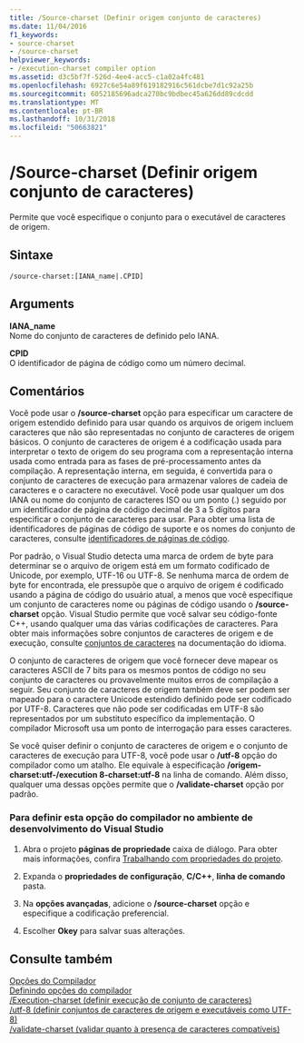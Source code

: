```yaml
---
title: /Source-charset (Definir origem conjunto de caracteres)
ms.date: 11/04/2016
f1_keywords:
- source-charset
- /source-charset
helpviewer_keywords:
- /execution-charset compiler option
ms.assetid: d3c5bf7f-526d-4ee4-acc5-c1a02a4fc481
ms.openlocfilehash: 6927c6e54a89f619182916c561dcbe7d1c92a25b
ms.sourcegitcommit: 6052185696adca270bc9bdbec45a626dd89cdcdd
ms.translationtype: MT
ms.contentlocale: pt-BR
ms.lasthandoff: 10/31/2018
ms.locfileid: "50663821"
---
```

# <a name="source-charset-set-source-character-set"></a>/Source-charset (Definir origem conjunto de caracteres)

Permite que você especifique o conjunto para o executável de caracteres de origem.

## <a name="syntax"></a>Sintaxe

```
/source-charset:[IANA_name|.CPID]
```

## <a name="arguments"></a>Arguments

**IANA_name**<br/>
Nome do conjunto de caracteres de definido pelo IANA.

**CPID**<br/>
O identificador de página de código como um número decimal.

## <a name="remarks"></a>Comentários

Você pode usar o **/source-charset** opção para especificar um caractere de origem estendido definido para usar quando os arquivos de origem incluem caracteres que não são representadas no conjunto de caracteres de origem básicos. O conjunto de caracteres de origem é a codificação usada para interpretar o texto de origem do seu programa com a representação interna usada como entrada para as fases de pré-processamento antes da compilação. A representação interna, em seguida, é convertida para o conjunto de caracteres de execução para armazenar valores de cadeia de caracteres e o caractere no executável. Você pode usar qualquer um dos IANA ou nome do conjunto de caracteres ISO ou um ponto (.) seguido por um identificador de página de código decimal de 3 a 5 dígitos para especificar o conjunto de caracteres para usar. Para obter uma lista de identificadores de páginas de código de suporte e os nomes do conjunto de caracteres, consulte [identificadores de páginas de código](/windows/desktop/Intl/code-page-identifiers).

Por padrão, o Visual Studio detecta uma marca de ordem de byte para determinar se o arquivo de origem está em um formato codificado de Unicode, por exemplo, UTF-16 ou UTF-8. Se nenhuma marca de ordem de byte for encontrada, ele pressupõe que o arquivo de origem é codificado usando a página de código do usuário atual, a menos que você especifique um conjunto de caracteres nome ou páginas de código usando o **/source-charset** opção. Visual Studio permite que você salvar seu código-fonte C++, usando qualquer uma das várias codificações de caracteres. Para obter mais informações sobre conjuntos de caracteres de origem e de execução, consulte [conjuntos de caracteres](../../cpp/character-sets.md) na documentação do idioma.

O conjunto de caracteres de origem que você fornecer deve mapear os caracteres ASCII de 7 bits para os mesmos pontos de código no seu conjunto de caracteres ou provavelmente muitos erros de compilação a seguir. Seu conjunto de caracteres de origem também deve ser podem ser mapeado para o caractere Unicode estendido definido pode ser codificado por UTF-8. Caracteres que não pode ser codificadas em UTF-8 são representados por um substituto específico da implementação. O compilador Microsoft usa um ponto de interrogação para esses caracteres.

Se você quiser definir o conjunto de caracteres de origem e o conjunto de caracteres de execução para UTF-8, você pode usar o **/utf-8** opção do compilador como um atalho. Ele equivale à especificação **/origem-charset:utf-/execution 8-charset:utf-8** na linha de comando. Além disso, qualquer uma dessas opções permite que o **/validate-charset** opção por padrão.

### <a name="to-set-this-compiler-option-in-the-visual-studio-development-environment"></a>Para definir esta opção do compilador no ambiente de desenvolvimento do Visual Studio

1. Abra o projeto **páginas de propriedade** caixa de diálogo. Para obter mais informações, confira [Trabalhando com propriedades do projeto](../../ide/working-with-project-properties.md).

1. Expanda o **propriedades de configuração**, **C/C++**, **linha de comando** pasta.

1. Na **opções avançadas**, adicione o **/source-charset** opção e especifique a codificação preferencial.

1. Escolher **Okey** para salvar suas alterações.

## <a name="see-also"></a>Consulte também

[Opções do Compilador](../../build/reference/compiler-options.md)<br/>
[Definindo opções do compilador](../../build/reference/setting-compiler-options.md)<br/>
[/Execution-charset (definir execução de conjunto de caracteres)](../../build/reference/execution-charset-set-execution-character-set.md)<br/>
[/utf-8 (definir conjuntos de caracteres de origem e executáveis como UTF-8)](../../build/reference/utf-8-set-source-and-executable-character-sets-to-utf-8.md)<br/>
[/validate-charset (validar quanto à presença de caracteres compatíveis)](../../build/reference/validate-charset-validate-for-compatible-characters.md)